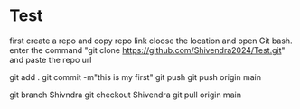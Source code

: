 # Test
first create a repo and copy repo link
cloose the location and open Git bash.
enter the command "git clone https://github.com/Shivendra2024/Test.git" and paste the repo url

git add .
git commit -m"this is my first"
git push
git push origin main

git branch Shivndra
git checkout Shivendra
git pull origin main
